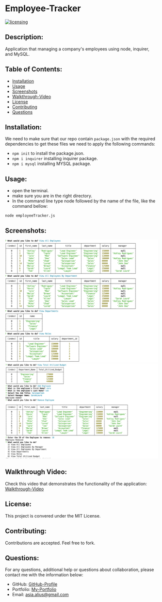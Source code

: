 # Employee-Tracker
[![licensing](https://img.shields.io/badge/license-MIT-brightgreen)](https://docs.github.com/en/github/creating-cloning-and-archiving-repositories/licensing-a-repository#searching-github-by-license-type)

## Description:
Application that managing a company's employees using node, inquirer, and MySQL.

  ## Table of Contents:
  * [Installation](#installation)
  * [Usage](#usage)
  * [Screenshots](#screenshots)
  * [Walkthrough-Video](#walkthrough-video)
  * [License](#license)
  * [Contributing](#contributing)
  * [Questions](#questions)
  
  ## Installation:
  We need to make sure that our repo contain `package.json` with the required dependencies to get these files we need to apply the following commands:
  * ``` npm init ``` to install the package.json.
  * ``` npm i inquirer ``` installing inquirer package.
  * ``` npm i mysql ``` installing MYSQL package.

  ## Usage:
  * open the terminal.
  * make sure you are in the right directory.
  * In the command line type node followed by the name of the file, like the command bellow: 

  ```
  node employeeTracker.js  
  ```
  
  ## Screenshots:
  ![ET1](./assets/images/eT1.png)
  ![ET2](./assets/images/eT2.png)

  ## Walkthrough Video:
  Check this video that demonstrates the functionality of the application:<br />
   [Walkthrough-Video](https://drive.google.com/file/d/1cFnugkLNNihfV9ACVHNpJ1FaNWGIm1Ut/view?usp=sharing)
  
  
  ## License:
  This project is convered under the MIT License.

  ## Contributing:
  Contributions are accepted. Feel free to fork.
 

  ## Questions:
  For any questions, additional help or questions about collaboration, please contact me with the information below:
 
  * GitHub: [GitHub-Profile](https://github.com/asia-codeing)
  * Portfolio: [My-Portfolio](https://asia-codeing.github.io/my-Portfolio/)
  * Email: asia.alius@gmail.com